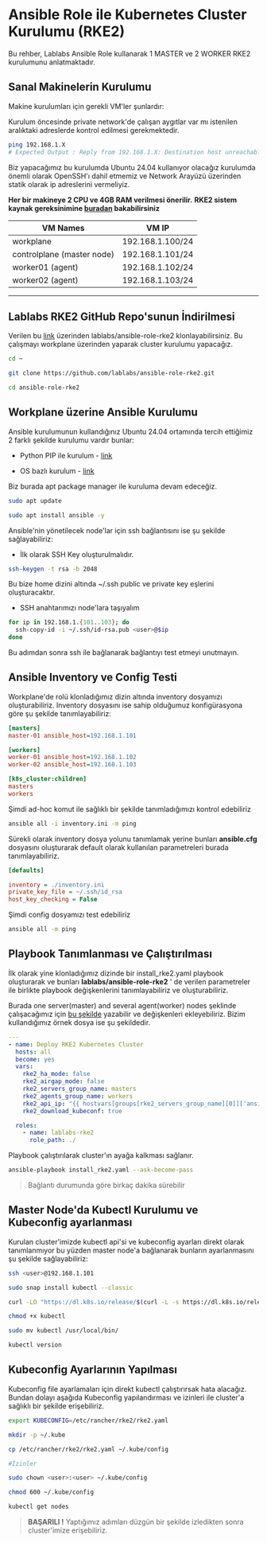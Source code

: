 # Ansible Role ile Kubernetes Cluster Kurulumu (RKE2)

Bu rehber, Lablabs Ansible Role kullanarak 1 MASTER ve 2 WORKER RKE2 kurulumunu anlatmaktadır.

## Sanal Makinelerin Kurulumu
Makine kurulumları için gerekli VM'ler şunlardır:

Kurulum öncesinde private network'de çalışan aygıtlar var mı istenilen aralıktaki adreslerde kontrol edilmesi gerekmektedir.

```bash
ping 192.168.1.X
# Expected Output : Reply from 192.168.1.X: Destination host unreachable.
```

Biz yapacağımız bu kurulumda Ubuntu 24.04 kullanıyor olacağız kurulumda önemli olarak OpenSSH'ı dahil etmemiz ve Network Arayüzü üzerinden statik olarak ip adreslerini vermeliyiz.

__Her bir makineye 2 CPU ve 4GB RAM verilmesi önerilir.__
__RKE2 sistem kaynak gereksinimine [buradan](https://docs.rke2.io/install/requirements#vm-sizing-guide) bakabilirsiniz__




| VM Names      | VM IP    |
| ------------- |:-------------:|
| workplane     | 192.168.1.100/24 |
| controlplane (master node)      | 192.168.1.101/24      |
| worker01 (agent) |     192.168.1.102/24  |
| worker02 (agent) | 192.168.1.103/24 |

---
## Lablabs RKE2 GitHub Repo'sunun İndirilmesi
Verilen bu [link](https://github.com/lablabs/ansible-role-rke2 "Lablabs Ansible RKE2 Role") üzerinden lablabs/ansible-role-rke2 klonlayabilirsiniz. Bu çalışmayı workplane üzerinden yaparak cluster kurulumu yapacağız.

```bash
cd ~

git clone https://github.com/lablabs/ansible-role-rke2.git 

cd ansible-role-rke2
```

## Workplane üzerine Ansible Kurulumu
Ansible kurulumunun kullandığınız Ubuntu 24.04 ortamında tercih ettiğimiz 2 farklı şekilde kurulumu vardır bunlar:

* Python PIP ile kurulum - [link](https://docs.ansible.com/ansible/latest/installation_guide/intro_installation.html#installing-and-upgrading-ansible-with-pip)

* OS bazlı kurulum - [link](https://docs.ansible.com/ansible/latest/installation_guide/index.html)

Biz burada apt package manager ile kuruluma devam edeceğiz.

```bash
sudo apt update

sudo apt install ansible -y
```

Ansible'nin yönetilecek node'lar için ssh bağlantısını ise şu şekilde sağlayabiliriz:

* İlk olarak SSH Key oluşturulmalıdır.
```bash
ssh-keygen -t rsa -b 2048
```
Bu bize home dizini altında ~/.ssh public ve private key eşlerini oluşturacaktır.
* SSH anahtarımızı node'lara taşıyalım
```bash
for ip in 192.168.1.{101..103}; do
  ssh-copy-id -i ~/.ssh/id-rsa.pub <user>@$ip
done
```
Bu adımdan sonra ssh ile bağlanarak bağlantıyı test etmeyi unutmayın.

## Ansible Inventory ve Config Testi

Workplane'de rolü klonladığımız dizin altında inventory dosyamızı oluşturabiliriz. Inventory dosyasını ise sahip olduğumuz konfigürasyona göre şu şekilde tanımlayabiliriz:

```ini
[masters]
master-01 ansible_host=192.168.1.101

[workers]
worker-01 ansible_host=192.168.1.102
worker-02 ansible_host=192.168.1.103

[k8s_cluster:children]
masters
workers
```

Şimdi ad-hoc komut ile sağlıklı bir şekilde tanımladığımızı kontrol edebiliriz

```bash
ansible all -i inventory.ini -m ping
```

Sürekli olarak inventory dosya yolunu tanımlamak yerine bunları __ansible.cfg__ dosyasını oluşturarak default olarak kullanılan parametreleri burada tanımlayabiliriz.

```ini
[defaults]

inventory = ./inventory.ini
private_key_file = ~/.ssh/id_rsa
host_key_checking = False
```

Şimdi config dosyamızı test edebiliriz

```bash
ansible all -m ping
```

## Playbook Tanımlanması ve Çalıştırılması

İlk olarak yine klonladığımız dizinde bir install_rke2.yaml playbook oluşturarak ve bunları __lablabs/ansible-role-rke2__ ' de verilen parametreler ile birlikte playbook değişkenlerini tanımlayabiliriz ve oluşturabiliriz.

Burada one server(master) and several agent(worker) nodes şeklinde çalışacağımız için [bu şekilde](https://github.com/lablabs/ansible-role-rke2?tab=readme-ov-file#playbook-example) yazabilir ve değişkenleri ekleyebiliriz. Bizim kullandığımız örnek dosya ise şu şekildedir.

```yaml
---
- name: Deploy RKE2 Kubernetes Cluster
  hosts: all
  become: yes
  vars:
    rke2_ha_mode: false
    rke2_airgap_mode: false
    rke2_servers_group_name: masters
    rke2_agents_group_name: workers
    rke2_api_ip: "{{ hostvars[groups[rke2_servers_group_name][0]]['ansible_default_ipv4']['address'] }}"
    rke2_download_kubeconf: true

  roles:
    - name: lablabs-rke2
      role_path: ./
```

Playbook çalıştırılarak cluster'ın ayağa kalkması sağlanır.

```bash
ansible-playbook install_rke2.yaml --ask-become-pass
```

> Bağlantı durumunda göre birkaç dakika sürebilir

## Master Node'da Kubectl Kurulumu ve Kubeconfig ayarlanması
Kurulan cluster'imizde kubectl api'si ve kubeconfig ayarları direkt olarak tanımlanmıyor bu yüzden master node'a bağlanarak bunların ayarlanmasını şu şekilde sağlayabiliriz:

```bash
ssh <user>@192.168.1.101

sudo snap install kubectl --classic

curl -LO "https://dl.k8s.io/release/$(curl -L -s https://dl.k8s.io/release/stable.txt)/bin/linux/amd64/kubectl"

chmod +x kubectl

sudo mv kubectl /usr/local/bin/

kubectl version
```

## Kubeconfig Ayarlarının Yapılması

Kubeconfig file ayarlamaları için direkt kubectl çalıştırırsak hata alacağız. Bundan dolayı aşağıda Kubeconfig yapılandırması ve izinleri ile cluster'a sağlıklı bir şekilde erişebiliriz.

```bash
export KUBECONFIG=/etc/rancher/rke2/rke2.yaml

mkdir -p ~/.kube

cp /etc/rancher/rke2/rke2.yaml ~/.kube/config

#İzinler

sudo chown <user>:<user> ~/.kube/config

chmod 600 ~/.kube/config

kubectl get nodes
```

> __BAŞARILI !__ Yaptığımız adımları düzgün bir şekilde izledikten sonra cluster'imize erişebiliriz.





